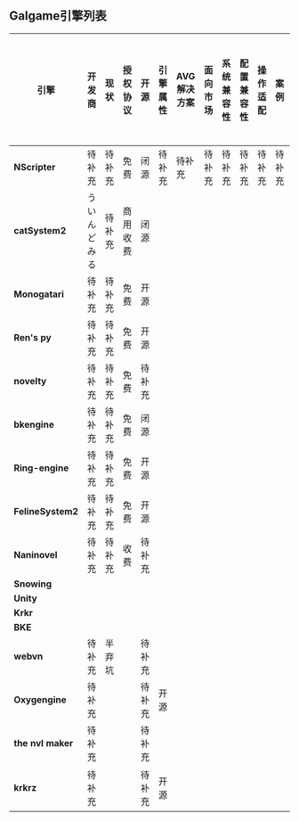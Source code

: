 ## Galgame引擎列表

|__引擎__|__开发商__|__现状__|__授权协议__|__开源__|__引擎属性__|__AVG解决方案__|__面向市场__|__系统兼容性__|__配置兼容性__|__操作适配__|__案例__|__编程语言__|__面向市场__|__渲染能力__|__学习难度__|__开发周期与工作量__|__官网__|__备注__|
|------|-------|------|--------|------|--------|-----------|--------|---------|---------|--------|------|--------|--------|--------|--------|------------|------|------|
|__NScripter__   | 待补充 | 待补充 | 免费 | 闭源 | 待补充 | 待补充 | 待补充 | 待补充 | 待补充 | 待补充 | 待补充 | 待补充 | 待补充 | 待补充 | 待补充 | 待补充 | https://www.nscripter.com|
|__catSystem2__  |ういんどみる|待补充|商用收费|闭源|||||||||||||http://cs2.suki.jp/|
|__Monogatari__  |待补充|待补充|免费|开源|||||||||||||https://monogatari.io/|
|__Ren's py__    |待补充|待补充|免费|开源|||||||||||||https://www.renpy.org/|
|__novelty__     |待补充|待补充|免费|待补充|||||||||||||http://www.visualnovelty.com/index.html|
|__bkengine__    |待补充|待补充|免费|闭源|||||||||||||https://bakery.moe|
|__Ring-engine__ |待补充|待补充|免费|开源|||||||||||||https://github.com/YYF233333/Ring-engine|
|__FelineSystem2__|待补充|待补充|免费|开源|||||||||||||https://github.com/kokseen1/FelineSystem2|
|__Naninovel__   |待补充|待补充|收费|待补充|||||||||||||https://assetstore.unity.com/packages/tools/game-toolkits/naninovel-visual-novel-engine-135453|
|__Snowing__     |
|__Unity__       |
|__Krkr__        |
|__BKE__         |
|__webvn__       |待补充|半弃坑||待补充|||||||||||||https://github.com/liriliri/webvn|
|__Oxygengine__  |待补充|||待补充|开源||||||||||||https://psichix.github.io/Oxygengine|
|__the nvl maker__|待补充|||待补充|||||||||||||http://www.nvlmaker.net/|
|__krkrz__       |待补充|||待补充|开源||||||||||||<ul><li>https://krkrz.github.io/</li><li>[原作者官网](http://kikyou.info/tvp/)</li></ul>|



